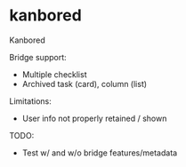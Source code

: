# kanbored
Kanbored

Bridge support:
- Multiple checklist
- Archived task (card), column (list)

Limitations:
- User info not properly retained / shown

TODO:
- Test w/ and w/o bridge features/metadata